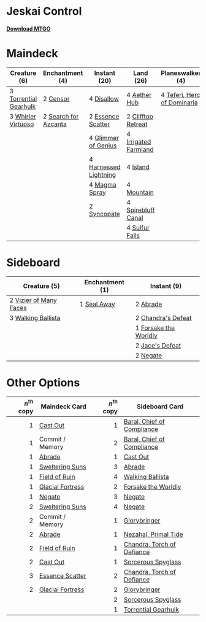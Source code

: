 # Jeskai Control

#### [Download MTGO](../collection/Jeskai%20Control/Jeskai%20Control.txt)
# Maindeck

|                                          Creature (6)                                          |                                        Enchantment (4)                                        |                                          Instant (20)                                          |                                           Land (26)                                           |                                           Planeswalker (4)                                           |
|------------------------------------------------------------------------------------------------|-----------------------------------------------------------------------------------------------|------------------------------------------------------------------------------------------------|-----------------------------------------------------------------------------------------------|------------------------------------------------------------------------------------------------------|
|3 [Torrential Gearhulk](http://gatherer.wizards.com/Pages/Card/Details.aspx?multiverseid=420589)|2 [Censor](http://gatherer.wizards.com/Pages/Card/Details.aspx?multiverseid=9747)              |4 [Disallow](http://gatherer.wizards.com/Pages/Card/Details.aspx?multiverseid=423698)           |4 [Aether Hub](http://gatherer.wizards.com/Pages/Card/Details.aspx?multiverseid=417815)        |4 [Teferi, Hero of Dominaria](http://gatherer.wizards.com/Pages/Card/Details.aspx?multiverseid=443095)|
|3 [Whirler Virtuoso](http://gatherer.wizards.com/Pages/Card/Details.aspx?multiverseid=417763)   |2 [Search for Azcanta](http://gatherer.wizards.com/Pages/Card/Details.aspx?multiverseid=435226)|2 [Essence Scatter](http://gatherer.wizards.com/Pages/Card/Details.aspx?multiverseid=438446)    |2 [Clifftop Retreat](http://gatherer.wizards.com/Pages/Card/Details.aspx?multiverseid=241980)  |                                                                                                      |
|                                                                                                |                                                                                               |4 [Glimmer of Genius](http://gatherer.wizards.com/Pages/Card/Details.aspx?multiverseid=417622)  |4 [Irrigated Farmland](http://gatherer.wizards.com/Pages/Card/Details.aspx?multiverseid=426947)|                                                                                                      |
|                                                                                                |                                                                                               |4 [Harnessed Lightning](http://gatherer.wizards.com/Pages/Card/Details.aspx?multiverseid=417690)|4 [Island](http://gatherer.wizards.com/Pages/Card/Details.aspx?multiverseid=439602)            |                                                                                                      |
|                                                                                                |                                                                                               |4 [Magma Spray](http://gatherer.wizards.com/Pages/Card/Details.aspx?multiverseid=338470)        |4 [Mountain](http://gatherer.wizards.com/Pages/Card/Details.aspx?multiverseid=439604)          |                                                                                                      |
|                                                                                                |                                                                                               |2 [Syncopate](http://gatherer.wizards.com/Pages/Card/Details.aspx?multiverseid=270369)          |4 [Spirebluff Canal](http://gatherer.wizards.com/Pages/Card/Details.aspx?multiverseid=417822)  |                                                                                                      |
|                                                                                                |                                                                                               |                                                                                                |4 [Sulfur Falls](http://gatherer.wizards.com/Pages/Card/Details.aspx?multiverseid=241987)      |                                                                                                      |


# Sideboard

|                                          Creature (5)                                           |                                   Enchantment (1)                                    |                                          Instant (9)                                           |
|-------------------------------------------------------------------------------------------------|--------------------------------------------------------------------------------------|------------------------------------------------------------------------------------------------|
|2 [Vizier of Many Faces](http://gatherer.wizards.com/Pages/Card/Details.aspx?multiverseid=426776)|1 [Seal Away](http://gatherer.wizards.com/Pages/Card/Details.aspx?multiverseid=442919)|2 [Abrade](http://gatherer.wizards.com/Pages/Card/Details.aspx?multiverseid=430772)             |
|3 [Walking Ballista](http://gatherer.wizards.com/Pages/Card/Details.aspx?multiverseid=423848)    |                                                                                      |2 [Chandra's Defeat](http://gatherer.wizards.com/Pages/Card/Details.aspx?multiverseid=430775)   |
|                                                                                                 |                                                                                      |1 [Forsake the Worldly](http://gatherer.wizards.com/Pages/Card/Details.aspx?multiverseid=426715)|
|                                                                                                 |                                                                                      |2 [Jace's Defeat](http://gatherer.wizards.com/Pages/Card/Details.aspx?multiverseid=430727)      |
|                                                                                                 |                                                                                      |2 [Negate](http://gatherer.wizards.com/Pages/Card/Details.aspx?multiverseid=447135)             |


# Other Options

|*n*<sup>th</sup> copy|                                       Maindeck Card                                       |*n*<sup>th</sup> copy|                                           Sideboard Card                                            |
|--------------------:|-------------------------------------------------------------------------------------------|--------------------:|-----------------------------------------------------------------------------------------------------|
|                    1|[Cast Out](http://gatherer.wizards.com/Pages/Card/Details.aspx?multiverseid=426710)        |                    1|[Baral, Chief of Compliance](http://gatherer.wizards.com/Pages/Card/Details.aspx?multiverseid=423695)|
|                    1|Commit / Memory                                                                            |                    2|[Baral, Chief of Compliance](http://gatherer.wizards.com/Pages/Card/Details.aspx?multiverseid=423695)|
|                    1|[Abrade](http://gatherer.wizards.com/Pages/Card/Details.aspx?multiverseid=430772)          |                    1|[Cast Out](http://gatherer.wizards.com/Pages/Card/Details.aspx?multiverseid=426710)                  |
|                    1|[Sweltering Suns](http://gatherer.wizards.com/Pages/Card/Details.aspx?multiverseid=426851) |                    3|[Abrade](http://gatherer.wizards.com/Pages/Card/Details.aspx?multiverseid=430772)                    |
|                    1|[Field of Ruin](http://gatherer.wizards.com/Pages/Card/Details.aspx?multiverseid=435415)   |                    4|[Walking Ballista](http://gatherer.wizards.com/Pages/Card/Details.aspx?multiverseid=423848)          |
|                    1|[Glacial Fortress](http://gatherer.wizards.com/Pages/Card/Details.aspx?multiverseid=435416)|                    2|[Forsake the Worldly](http://gatherer.wizards.com/Pages/Card/Details.aspx?multiverseid=426715)       |
|                    1|[Negate](http://gatherer.wizards.com/Pages/Card/Details.aspx?multiverseid=447135)          |                    3|[Negate](http://gatherer.wizards.com/Pages/Card/Details.aspx?multiverseid=447135)                    |
|                    2|[Sweltering Suns](http://gatherer.wizards.com/Pages/Card/Details.aspx?multiverseid=426851) |                    4|[Negate](http://gatherer.wizards.com/Pages/Card/Details.aspx?multiverseid=447135)                    |
|                    2|Commit / Memory                                                                            |                    1|[Glorybringer](http://gatherer.wizards.com/Pages/Card/Details.aspx?multiverseid=426836)              |
|                    2|[Abrade](http://gatherer.wizards.com/Pages/Card/Details.aspx?multiverseid=430772)          |                    1|[Nezahal, Primal Tide](http://gatherer.wizards.com/Pages/Card/Details.aspx?multiverseid=439702)      |
|                    2|[Field of Ruin](http://gatherer.wizards.com/Pages/Card/Details.aspx?multiverseid=435415)   |                    1|[Chandra, Torch of Defiance](http://gatherer.wizards.com/Pages/Card/Details.aspx?multiverseid=417683)|
|                    2|[Cast Out](http://gatherer.wizards.com/Pages/Card/Details.aspx?multiverseid=426710)        |                    1|[Sorcerous Spyglass](http://gatherer.wizards.com/Pages/Card/Details.aspx?multiverseid=435407)        |
|                    3|[Essence Scatter](http://gatherer.wizards.com/Pages/Card/Details.aspx?multiverseid=438446) |                    2|[Chandra, Torch of Defiance](http://gatherer.wizards.com/Pages/Card/Details.aspx?multiverseid=417683)|
|                    2|[Glacial Fortress](http://gatherer.wizards.com/Pages/Card/Details.aspx?multiverseid=435416)|                    2|[Glorybringer](http://gatherer.wizards.com/Pages/Card/Details.aspx?multiverseid=426836)              |
|                     |                                                                                           |                    2|[Sorcerous Spyglass](http://gatherer.wizards.com/Pages/Card/Details.aspx?multiverseid=435407)        |
|                     |                                                                                           |                    1|[Torrential Gearhulk](http://gatherer.wizards.com/Pages/Card/Details.aspx?multiverseid=420589)       |

